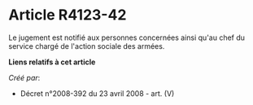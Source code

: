 # Article R4123-42

Le jugement est notifié aux personnes concernées ainsi qu'au chef du service chargé de l'action sociale des armées.

**Liens relatifs à cet article**

_Créé par_:

  - Décret n°2008-392 du 23 avril 2008 - art. (V)
